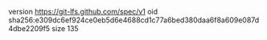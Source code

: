 version https://git-lfs.github.com/spec/v1
oid sha256:e309dc6ef924ce0eb5d6e4688cd1c77a6bed380daa6f8a609e087d4dbe2209f5
size 135
